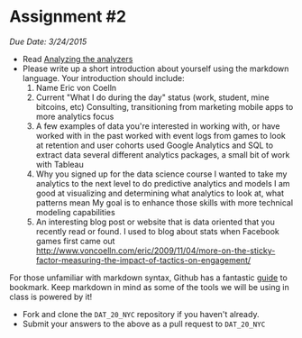 # Assignment #2
*Due Date: 3/24/2015*

- Read [Analyzing the analyzers](http://cdn.oreillystatic.com/oreilly/radarreport/0636920029014/Analyzing_the_Analyzers.pdf)
- Please write up a short introduction about yourself using the markdown language. Your introduction should include:
    1. Name
    	Eric von Coelln
    2. Current "What I do during the day" status (work, student, mine bitcoins, etc)
    	Consulting, transitioning from marketing mobile apps to more analytics focus
    3. A few examples of data you're interested in working with, or have worked with in the past
    	worked with event logs from games to look at retention and user cohorts
    	used Google Analytics and SQL to extract data
    	several different analytics packages, a small bit of work with Tableau
    4. Why you signed up for the data science course
    	I wanted to take my analytics to the next level to do predictive analytics and models
    	I am good at visualizing and determining what analytics to look at, what patterns mean
    	My goal is to enhance those skills with more technical modeling capabilities
    5. An interesting blog post or website that is data oriented that you recently read or found.
    	I used to blog about stats when Facebook games first came out
    	http://www.voncoelln.com/eric/2009/11/04/more-on-the-sticky-factor-measuring-the-impact-of-tactics-on-engagement/

For those unfamiliar with markdown syntax, Github has a fantastic [guide](https://help.github.com/articles/github-flavored-markdown/) to bookmark. Keep markdown in mind as some of the tools we will be using in class is powered by it!
- Fork and clone the `DAT_20_NYC` repository if you haven't already.
- Submit your answers to the above as a pull request to `DAT_20_NYC`

